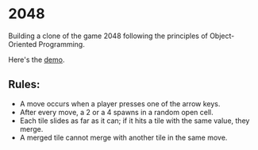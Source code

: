 # 2048
Building a clone of the game 2048 following the principles of Object-Oriented Programming.

Here's the [demo](https://zackstout.github.io/2048/).

## Rules:
- A move occurs when a player presses one of the arrow keys.
- After every move, a 2 or a 4 spawns in a random open cell.
- Each tile slides as far as it can; if it hits a tile with the same value, they merge.
- A merged tile cannot merge with another tile in the same move.
